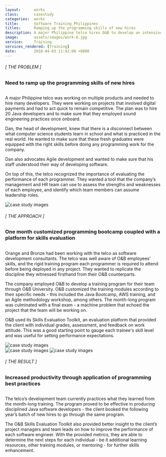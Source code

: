 ```yaml
---
layout:      works
class:       casestudy
categories:  works
title:       Software Training Philippines
titles:      Ramping up the programming skills of new hires
description: A major Philippine telco hires O&B to develop an intensive training program for their new software developers
image:       assets/images/work-6.jpg
service:     Training
services_rendered: [Training]
date:        2018-04-03 11:42:00 +0800
---
```

<div class="row">
  <div class="col-12 col-lg-6">
    <H6>[ THE PROBLEM ]</H6>
    <H3>
      Need to ramp up the programming skills of new hires
    </H3>
    <img src="{{ "assets/images/hr.svg" | relative_url }}" alt="" class="hr" />
  </div>
  <div class="col-12 col-lg-6">
    <p>
      A major Philippine telco was working on multiple products and needed to hire many developers. They were working on projects that involved digital payments and had to act quick to remain competitive. The plan was to hire 20 Java developers and to make sure that they employed sound engineering practices once onboard.
    </p>
    <p>
      Dan, the head of development, knew that there is a disconnect between what computer science students learn in school and what is practiced in the real world. He wanted to make sure that these fresh graduates were equipped with the right skills before doing any programming work for the company.
    </p>
    <p>
      Dan also advocates Agile development and wanted to make sure that his staff understood their way of developing software.
    </p>
    <p>
      On top of this, the telco recognized the importance of evaluating the performance of each programmer. They wanted a tool that the company’s management and HR team can use to assess the strengths and weaknesses of each employee, and identify which team members can assume leadership roles.
    </p>
  </div>
</div>
<div class="row">
  <div class="col text-center">
    <img src="{{ "assets/images/img-casestudy-6a.jpg" | relative_url }}" alt="case study images" class="img-fluid m10" />
  </div>
</div>
<div class="row">
  <div class="col-12 col-lg-6">
    <H6>[ THE APPROACH ]</H6>
    <H3>One month customized programming bootcamp coupled with a platform for skills evaluation</H3>
    <img src="{{ "assets/images/hr.svg" | relative_url }}" alt="" class="hr" />
  </div>
  <div class="col-12 col-lg-6">
    <p>
      Orange and Bronze had been working with the telco as software development consultants. The telco was well aware of O&B employees’ skills, and the rigid training program each programmer is required to attend before being deployed in any project. They wanted to replicate the discipline they witnessed firsthand from their O&B counterparts.
    </p>
    <p>
      The company employed O&B to develop a training program for their team through O&B University. O&B customized the training modules according to their specific needs - this included the Java Bootcamp, AWS training, and an Agile methodology workshop, among others. The month-long program was culminated with a final exam - a machine problem that echoed the project that the team will be working on.
    </p>
    <p>
      O&B used its Skills Evaluation Toolkit, an evaluation platform that provided the client with individual grades, assessment, and feedback on work attitude. This was a good starting point to gauge each trainee's skill level and was useful for setting performance expectations.
    </p>
  </div>
</div>

<div class="row">
  <div class="col-12 col-lg-6 text-center">
    <img src="{{ "assets/images/img-casestudy-6d.jpg" | relative_url }}" alt="case study images" class="img-fluid m10" />
  </div>
  <div class="col-12 col-lg-6 text-center">
    <img src="{{ "assets/images/img-casestudy-6b.jpg" | relative_url }}" alt="case study images" class="img-fluid m10" />
    <img src="{{ "assets/images/img-casestudy-6c.jpg" | relative_url }}" alt="case study images" class="img-fluid m10" />
  </div>
</div>
<div class="row">
  <div class="col-12 col-lg-6">
    <H6>[ THE RESULT ]</H6>
    <H3>Increased productivity through application of programming best practices</H3>
    <img src="{{ "assets/images/hr.svg" | relative_url }}" alt="" class="hr" />
  </div>
  <div class="col-12 col-lg-6">
    <p>
      The telco’s development team currently practices what they learned from the month-long training. The program proved to be effective in producing disciplined Java software developers - the client booked the following year’s batch of new hires to go through the same program.
    </p>
    <p>
      The O&B Skills Evaluation Toolkit also provided better insight to the client’s project managers and team leads on how to improve the performance of each software engineer. With the provided metrics, they are able to determine the next steps for each individual - be it additional learning resources, other training modules, or mentoring - for further skills enhancement.
    </p>
  </div>
</div>